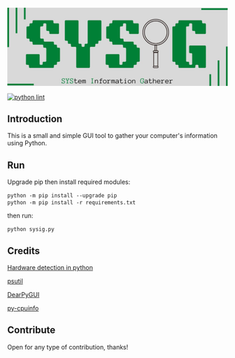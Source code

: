 ![banner](res/banner.png)

[![python lint](https://github.com/diamant3/SYSIG/actions/workflows/python-lint.yml/badge.svg)](https://github.com/diamant3/SYSIG/actions/workflows/python-lint.yml)

## Introduction

This is a small and simple GUI tool to gather your computer's information using Python.

## Run

Upgrade pip then install required modules:

```shell
python -m pip install --upgrade pip
python -m pip install -r requirements.txt
```

then run:

```shell
python sysig.py
```

## Credits

[Hardware detection in python](https://www.thepythoncode.com/article/get-hardware-system-information-python)

[psutil](https://github.com/giampaolo/psutil)

[DearPyGUI](https://github.com/hoffstadt/dearPyGui/)

[py-cpuinfo](https://github.com/workhorsy/py-cpuinfo)

## Contribute

Open for any type of contribution, thanks!
